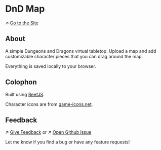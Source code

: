 # DnD Map
 ↗️ [Go to the Site](https://dnd-map.netlify.app/)

## About
A simple Dungeons and Dragons virtual tabletop. Upload a map and add customizable character pieces that you can drag around the map.

Everything is saved locally to your browser.


## Colophon
Built using [ReefJS](https://reefjs.com/).

Character icons are from [game-icons.net](https://game-icons.net/).

## Feedback
 ↗️ [Give Feedback](https://dnd-map.netlify.app/contact/) or
 ↗️ [Open Github Issue](https://github.com/karlyanelson/dnd-map/issues/new)
 
 Let me know if you find a bug or have any feature requests!